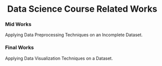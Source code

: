 <h1 align = center> Data Science Course Related Works </h1>

### Mid Works
<p align=justify>Applying Data Preprocessing Techniques on an Incomplete Dataset.</p>

### Final Works
<p align=justify>Applying Data Visualization Techniques on a Dataset.</p>
